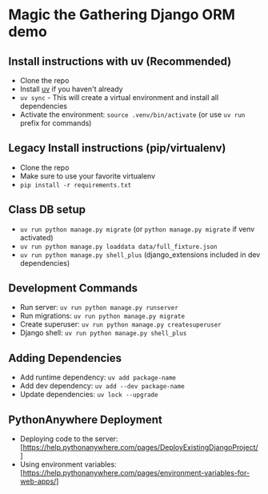 # Magic the Gathering Django ORM demo

## Install instructions with uv (Recommended)
* Clone the repo
* Install [uv](https://docs.astral.sh/uv/getting-started/installation/) if you haven't already
* `uv sync` - This will create a virtual environment and install all dependencies
* Activate the environment: `source .venv/bin/activate` (or use `uv run` prefix for commands)

## Legacy Install instructions (pip/virtualenv)
* Clone the repo
* Make sure to use your favorite virtualenv 
* `pip install -r requirements.txt`

## Class DB setup
* `uv run python manage.py migrate` (or `python manage.py migrate` if venv activated)
* `uv run python manage.py loaddata data/full_fixture.json` 
* `uv run python manage.py shell_plus` (django_extensions included in dev dependencies)

## Development Commands
* Run server: `uv run python manage.py runserver`
* Run migrations: `uv run python manage.py migrate`
* Create superuser: `uv run python manage.py createsuperuser`
* Django shell: `uv run python manage.py shell_plus`

## Adding Dependencies  
* Add runtime dependency: `uv add package-name`
* Add dev dependency: `uv add --dev package-name`
* Update dependencies: `uv lock --upgrade`

## PythonAnywhere Deployment
* Deploying code to the server: [https://help.pythonanywhere.com/pages/DeployExistingDjangoProject/]
* Using environment variables: [https://help.pythonanywhere.com/pages/environment-variables-for-web-apps/]
